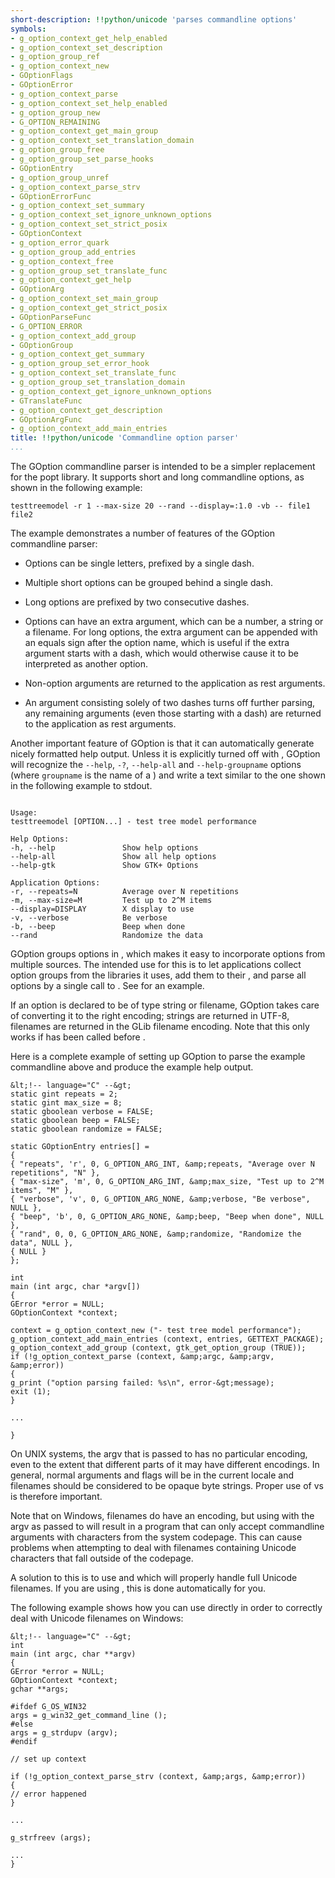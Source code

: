 ```yaml
---
short-description: !!python/unicode 'parses commandline options'
symbols:
- g_option_context_get_help_enabled
- g_option_context_set_description
- g_option_group_ref
- g_option_context_new
- GOptionFlags
- GOptionError
- g_option_context_parse
- g_option_context_set_help_enabled
- g_option_group_new
- G_OPTION_REMAINING
- g_option_context_get_main_group
- g_option_context_set_translation_domain
- g_option_group_free
- g_option_group_set_parse_hooks
- GOptionEntry
- g_option_group_unref
- g_option_context_parse_strv
- GOptionErrorFunc
- g_option_context_set_summary
- g_option_context_set_ignore_unknown_options
- g_option_context_set_strict_posix
- GOptionContext
- g_option_error_quark
- g_option_group_add_entries
- g_option_context_free
- g_option_group_set_translate_func
- g_option_context_get_help
- GOptionArg
- g_option_context_set_main_group
- g_option_context_get_strict_posix
- GOptionParseFunc
- G_OPTION_ERROR
- g_option_context_add_group
- GOptionGroup
- g_option_context_get_summary
- g_option_group_set_error_hook
- g_option_context_set_translate_func
- g_option_group_set_translation_domain
- g_option_context_get_ignore_unknown_options
- GTranslateFunc
- g_option_context_get_description
- GOptionArgFunc
- g_option_context_add_main_entries
title: !!python/unicode 'Commandline option parser'
...
```


The GOption commandline parser is intended to be a simpler replacement
for the popt library. It supports short and long commandline options,
as shown in the following example:

`testtreemodel -r 1 --max-size 20 --rand --display=:1.0 -vb -- file1 file2`

The example demonstrates a number of features of the GOption
commandline parser:

- Options can be single letters, prefixed by a single dash.

- Multiple short options can be grouped behind a single dash.

- Long options are prefixed by two consecutive dashes.

- Options can have an extra argument, which can be a number, a string or
a filename. For long options, the extra argument can be appended with
an equals sign after the option name, which is useful if the extra
argument starts with a dash, which would otherwise cause it to be
interpreted as another option.

- Non-option arguments are returned to the application as rest arguments.

- An argument consisting solely of two dashes turns off further parsing,
any remaining arguments (even those starting with a dash) are returned
to the application as rest arguments.

Another important feature of GOption is that it can automatically
generate nicely formatted help output. Unless it is explicitly turned
off with [](g_option_context_set_help_enabled), GOption will recognize
the `--help`, `-?`, `--help-all` and `--help-groupname` options
(where `groupname` is the name of a [](GOptionGroup)) and write a text
similar to the one shown in the following example to stdout.


```

Usage:
testtreemodel [OPTION...] - test tree model performance

Help Options:
-h, --help               Show help options
--help-all               Show all help options
--help-gtk               Show GTK+ Options

Application Options:
-r, --repeats=N          Average over N repetitions
-m, --max-size=M         Test up to 2^M items
--display=DISPLAY        X display to use
-v, --verbose            Be verbose
-b, --beep               Beep when done
--rand                   Randomize the data

```


GOption groups options in [](GOptionGroups), which makes it easy to
incorporate options from multiple sources. The intended use for this is
to let applications collect option groups from the libraries it uses,
add them to their [](GOptionContext), and parse all options by a single call
to [](g_option_context_parse). See [](gtk_get_option_group) for an example.

If an option is declared to be of type string or filename, GOption takes
care of converting it to the right encoding; strings are returned in
UTF-8, filenames are returned in the GLib filename encoding. Note that
this only works if [](setlocale) has been called before
[](g_option_context_parse).

Here is a complete example of setting up GOption to parse the example
commandline above and produce the example help output.

```
&lt;!-- language="C" --&gt;
static gint repeats = 2;
static gint max_size = 8;
static gboolean verbose = FALSE;
static gboolean beep = FALSE;
static gboolean randomize = FALSE;

static GOptionEntry entries[] =
{
{ "repeats", 'r', 0, G_OPTION_ARG_INT, &amp;repeats, "Average over N repetitions", "N" },
{ "max-size", 'm', 0, G_OPTION_ARG_INT, &amp;max_size, "Test up to 2^M items", "M" },
{ "verbose", 'v', 0, G_OPTION_ARG_NONE, &amp;verbose, "Be verbose", NULL },
{ "beep", 'b', 0, G_OPTION_ARG_NONE, &amp;beep, "Beep when done", NULL },
{ "rand", 0, 0, G_OPTION_ARG_NONE, &amp;randomize, "Randomize the data", NULL },
{ NULL }
};

int
main (int argc, char *argv[])
{
GError *error = NULL;
GOptionContext *context;

context = g_option_context_new ("- test tree model performance");
g_option_context_add_main_entries (context, entries, GETTEXT_PACKAGE);
g_option_context_add_group (context, gtk_get_option_group (TRUE));
if (!g_option_context_parse (context, &amp;argc, &amp;argv, &amp;error))
{
g_print ("option parsing failed: %s\n", error-&gt;message);
exit (1);
}

...

}

```


On UNIX systems, the argv that is passed to [](main) has no particular
encoding, even to the extent that different parts of it may have
different encodings.  In general, normal arguments and flags will be
in the current locale and filenames should be considered to be opaque
byte strings.  Proper use of [](G_OPTION_ARG_FILENAME) vs
[](G_OPTION_ARG_STRING) is therefore important.

Note that on Windows, filenames do have an encoding, but using
[](GOptionContext) with the argv as passed to [](main) will result in a
program that can only accept commandline arguments with characters
from the system codepage.  This can cause problems when attempting to
deal with filenames containing Unicode characters that fall outside
of the codepage.

A solution to this is to use [](g_win32_get_command_line) and
[](g_option_context_parse_strv) which will properly handle full Unicode
filenames.  If you are using [](GApplication), this is done
automatically for you.

The following example shows how you can use [](GOptionContext) directly
in order to correctly deal with Unicode filenames on Windows:


```
&lt;!-- language="C" --&gt;
int
main (int argc, char **argv)
{
GError *error = NULL;
GOptionContext *context;
gchar **args;

#ifdef G_OS_WIN32
args = g_win32_get_command_line ();
#else
args = g_strdupv (argv);
#endif

// set up context

if (!g_option_context_parse_strv (context, &amp;args, &amp;error))
{
// error happened
}

...

g_strfreev (args);

...
}

```

